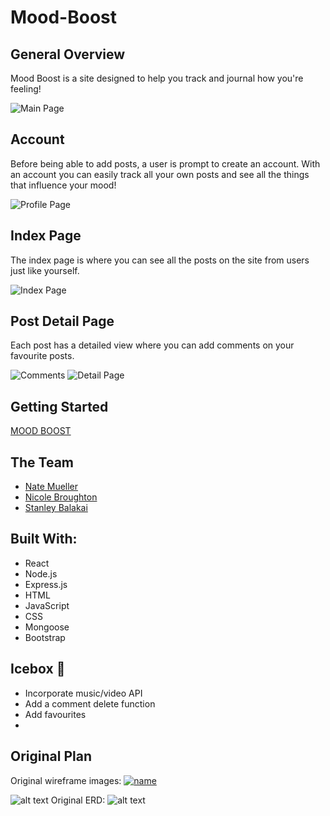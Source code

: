 # Mood-Boost
## General Overview

Mood Boost is a site designed to help you track and journal how you're feeling! 

![Main Page]()

## Account 

Before being able to add posts, a user is prompt to create an account. With an account you can easily track all your own posts and see all the things that influence your mood!

![Profile Page]()


## Index Page

The index page is where you can see all the posts on the site from users just like yourself.

![Index Page]()

## Post Detail Page

Each post has a detailed view where you can add comments on your favourite posts.

![Comments]()
![Detail Page]()

## Getting Started

[MOOD BOOST]()


## The Team 

- [Nate Mueller](https://github.com/natetmmueller)
- [Nicole Broughton](https://github.com/nicbrou)
- [Stanley Balakai](https://github.com/stanley-balakai)

## Built With:

- React
- Node.js
- Express.js
- HTML
- JavaScript
- CSS
- Mongoose
- Bootstrap

## Icebox :icecream:

- Incorporate music/video API
- Add a comment delete function
- Add favourites
- 

## Original Plan

Original wireframe images:
[![name]()]()

![alt text]()
Original ERD:
![alt text]()
